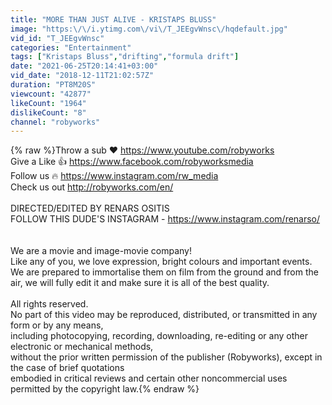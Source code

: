 ```yaml
---
title: "MORE THAN JUST ALIVE - KRISTAPS BLUSS"
image: "https:\/\/i.ytimg.com\/vi\/T_JEEgvWnsc\/hqdefault.jpg"
vid_id: "T_JEEgvWnsc"
categories: "Entertainment"
tags: ["Kristaps Bluss","drifting","formula drift"]
date: "2021-06-25T20:14:41+03:00"
vid_date: "2018-12-11T21:02:57Z"
duration: "PT8M20S"
viewcount: "42877"
likeCount: "1964"
dislikeCount: "8"
channel: "robyworks"
---
```

{% raw %}Throw a sub ❤️ <a rel="nofollow" target="blank" href="https://www.youtube.com/robyworks">https://www.youtube.com/robyworks</a><br />Give a Like 👍 <a rel="nofollow" target="blank" href="https://www.facebook.com/robyworksmedia">https://www.facebook.com/robyworksmedia</a><br />Follow us 🔥 <a rel="nofollow" target="blank" href="https://www.instagram.com/rw_media">https://www.instagram.com/rw_media</a><br />Check us out  <a rel="nofollow" target="blank" href="http://robyworks.com/en/">http://robyworks.com/en/</a><br /><br />DIRECTED/EDITED BY RENARS OSITIS<br />FOLLOW THIS DUDE'S INSTAGRAM - <a rel="nofollow" target="blank" href="https://www.instagram.com/renarso/">https://www.instagram.com/renarso/</a><br /><br /><br />We are a movie and image-movie company! <br />Like any of you, we love expression, bright colours and important events. We are prepared to immortalise them on film from the ground and from the air, we will fully edit it and make sure it is all of the best quality.<br /><br />All rights reserved.<br />No part of this video may be reproduced, distributed, or transmitted in any form or by any means,<br />including photocopying, recording, downloading, re-editing or any other electronic or mechanical methods,<br />without the prior written permission of the publisher (Robyworks), except in the case of brief quotations<br />embodied in critical reviews and certain other noncommercial uses permitted by the copyright law.{% endraw %}
